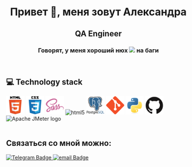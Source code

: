 <h1 align="center">Привет 👋, меня зовут Александра</h1>


<h2 align="center">QA Engineer</h2>

<h3 align="center">Говорят, у меня хороший нюх 
  <img src="https://github.githubassets.com/images/icons/emoji/unicode/1f436.png" width="30" height="auto">
на баги</h3><br>


<h2> <g-emoji class="g-emoji" alias="computer" fallback-src="https://github.githubassets.com/images/icons/emoji/unicode/1f4bb.png">💻</g-emoji>
 Technology stack</h2>

<div id="logos">
 <img src="https://raw.githubusercontent.com/devicons/devicon/master/icons/html5/html5-original-wordmark.svg" alt="Html5" width="50" height="50" style="max-width: 100%;">
 <img src="https://raw.githubusercontent.com/devicons/devicon/master/icons/css3/css3-original-wordmark.svg" alt="Css" width="50" height="50" style="max-width: 100%;">
 <img src="https://raw.githubusercontent.com/devicons/devicon/master/icons/sass/sass-original.svg" alt="sass" width="50" height="50" style="max-width: 100%;"> 
 <img src="https://camo.githubusercontent.com/93b32389bf746009ca2370de7fe06c3b5146f4c99d99df65994f9ced0ba41685/68747470733a2f2f7777772e766563746f726c6f676f2e7a6f6e652f6c6f676f732f676574706f73746d616e2f676574706f73746d616e2d69636f6e2e737667" alt="html5" width="50" height="50" style="max-width: 100%;">
 <img src="https://raw.githubusercontent.com/devicons/devicon/master/icons/postgresql/postgresql-original-wordmark.svg" alt="Postgresql" width="50" height="50" style="max-width: 100%;">
 <img src="https://github.com/devicons/devicon/blob/master/icons/git/git-original.svg" title="Git" alt="Git" width="50" height="50">
 <img src="https://github.com/devicons/devicon/blob/master/icons/python/python-original.svg" title="Python" alt="Python" width="50" height="50">
 <img src="https://github.com/devicons/devicon/blob/master/icons/github/github-original.svg" title="Github" alt="Github" width="50" height="50">
 <img src="https://camo.githubusercontent.com/752dabc7ca2275ee7a079fa24433ff2c6307eb4cddc541dfed60749f62772b41/68747470733a2f2f6a6d657465722e6170616368652e6f72672f696d616765732f6c6f676f2e737667" alt="Apache JMeter logo" data-canonical-src="https://jmeter.apache.org/images/logo.svg" width="auto" height="45"> 
</div>
<br>

<h2>Связаться со мной можно:</h2>

<div id="badges">
  <a href="https://t.me/aleks_barsss">
    <img src="https://img.shields.io/badge/Telegram-blue?style=for-the-badge&logo=telegram&logoColor=white" alt="Telegram Badge"/>
  </a>
  <a href="mailto:shlippenbah@mail.ru">
    <img src="https://img.shields.io/badge/shlippenbah@mail.ru-orange?style=for-the-badge&logoColor=white" alt="email Badge"/>
  </a>
 </div> 
